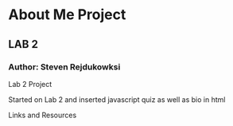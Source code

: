 # About Me Project

## LAB 2

### Author: Steven Rejdukowksi

Lab 2 Project

Started on Lab 2 and inserted javascript quiz as well as bio in html

Links and Resources
